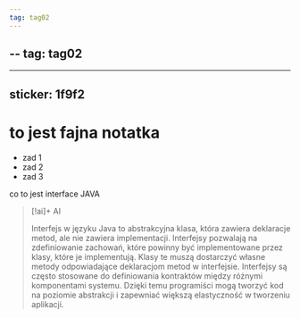 ```yaml
---
tag: tag02
---
```

--
tag: tag02
---
---
sticker: 1f9f2
---
# to jest fajna notatka


- zad 1
- zad 2 
- zad 3

co to jest interface JAVA

> [!ai]+ AI
>
> Interfejs w języku Java to abstrakcyjna klasa, która zawiera deklaracje metod, ale nie zawiera implementacji. Interfejsy pozwalają na zdefiniowanie zachowań, które powinny być implementowane przez klasy, które je implementują. Klasy te muszą dostarczyć własne metody odpowiadające deklaracjom metod w interfejsie. Interfejsy są często stosowane do definiowania kontraktów między różnymi komponentami systemu. Dzięki temu programiści mogą tworzyć kod na poziomie abstrakcji i zapewniać większą elastyczność w tworzeniu aplikacji.






